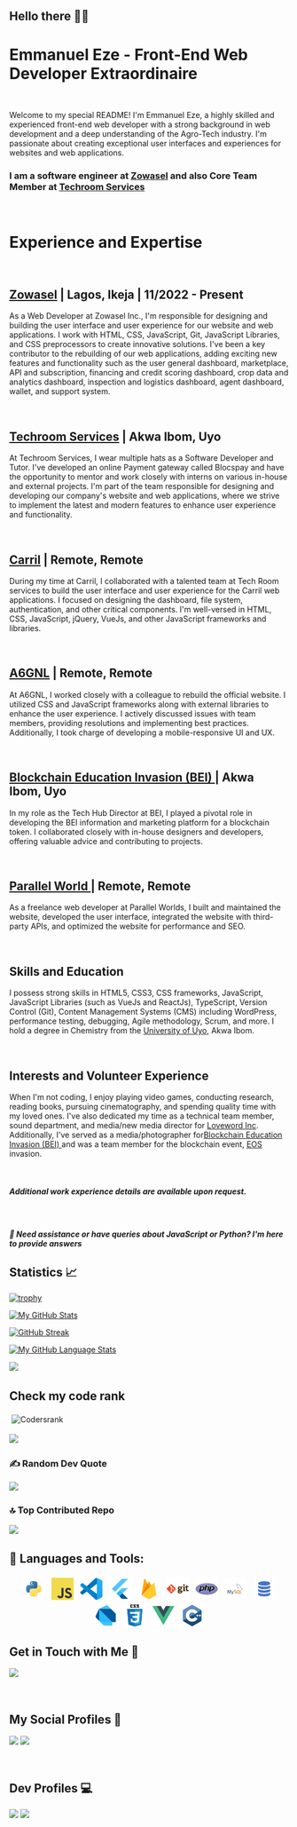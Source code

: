 

<!--
**KINGJRN** is a ✨ _special_ ✨ repository because its `README.md` (this file) appears on your GitHub profile.

Here are some ideas to get you started:

- 🔭 I’m currently working on ...
- 🌱 I’m currently learning ...
- 👯 I’m looking to collaborate on ...
- 🤔 I’m looking for help with ...
- 💬 Ask me about ...
- 📫 How to reach me: ...
- 😄 Pronouns: ...
- ⚡ Fun fact: ...
-->
<h2>Hello there 👋😎</h2>
<h1>Emmanuel Eze - Front-End Web Developer Extraordinaire</h1>
<br />
<p>Welcome to my special README! I'm Emmanuel Eze, a highly skilled and experienced front-end web developer with a strong background in web development and a deep understanding of the Agro-Tech industry. I'm passionate about creating exceptional user interfaces and experiences for websites and web applications.</p>

<h3>I am a software engineer at <a href="https://www.zowasel.com/">Zowasel</a> and also Core Team Member at <a href="https://techroomservices.com/">Techroom Services</a></h3>
<br>

<h1>Experience and Expertise</h1>
<br/>
<h2> <a href="https://www.zowasel.com/">Zowasel</a> | Lagos, Ikeja | 11/2022 - Present</h2>

<p>As a Web Developer at Zowasel Inc., I'm responsible for designing and building the user interface and user experience for our website and web applications. I work with HTML, CSS, JavaScript, Git, JavaScript Libraries, and CSS preprocessors to create innovative solutions. I've been a key contributor to the rebuilding of our web applications, adding exciting new features and functionality such as the user general dashboard, marketplace, API and subscription, financing and credit scoring dashboard, crop data and analytics dashboard, inspection and logistics dashboard, agent dashboard, wallet, and support system.</p>
<br />
<h2> <a href="https://techroomservices.com/">Techroom Services</a> | Akwa Ibom, Uyo</h2>
<p>At Techroom Services, I wear multiple hats as a Software Developer and Tutor. I've developed an online Payment gateway called Blocspay and have the opportunity to mentor and work closely with interns on various in-house and external projects. I'm part of the team responsible for designing and developing our company's website and web applications, where we strive to implement the latest and modern features to enhance user experience and functionality.</p>
<br />
<h2><a href="https://www.carrilagency.com/">Carril</a> | Remote, Remote</h2>
<p>During my time at Carril, I collaborated with a talented team at Tech Room services to build the user interface and user experience for the Carril web applications. I focused on designing the dashboard, file system, authentication, and other critical components. I'm well-versed in HTML, CSS, JavaScript, jQuery, VueJs, and other JavaScript frameworks and libraries.</p>
<br />

<h2><a href="https://www.a6gnl.com/">A6GNL</a> | Remote, Remote</h2>
<p>At A6GNL, I worked closely with a colleague to rebuild the official website. I utilized CSS and JavaScript frameworks along with external libraries to enhance the user experience. I actively discussed issues with team members, providing resolutions and implementing best practices. Additionally, I took charge of developing a mobile-responsive UI and UX.</p>
<br />

<h2><a href="https://beiedu.co/">Blockchain Education Invasion (BEI) </a> | Akwa Ibom, Uyo</h2>
<p>In my role as the Tech Hub Director at BEI, I played a pivotal role in developing the BEI information and marketing platform for a blockchain token. I collaborated closely with in-house designers and developers, offering valuable advice and contributing to projects.</p>
<br />

<h2><a href="https://parallelworlds.us/">Parallel World </a> | Remote, Remote</h2>
<p>As a freelance web developer at Parallel Worlds, I built and maintained the website, developed the user interface, integrated the website with third-party APIs, and optimized the website for performance and SEO.</p>
<br />

<h2>Skills and Education</h2>
<p>I possess strong skills in HTML5, CSS3, CSS frameworks, JavaScript, JavaScript Libraries (such as VueJs and ReactJs), TypeScript, Version Control (Git), Content Management Systems (CMS) including WordPress, performance testing, debugging, Agile methodology, Scrum, and more. I hold a degree in Chemistry from the <a href="https://uniuyo.edu.ng/">University of Uyo</a>, Akwa Ibom.</p>
<br />

<h2>Interests and Volunteer Experience</h2>
<p>When I'm not coding, I enjoy playing video games, conducting research, reading books, pursuing cinematography, and spending quality time with my loved ones. I've also dedicated my time as a technical team member, sound department, and media/new media director for <a href="https://christembassy.org/">Loveword Inc</a>. Additionally, I've served as a media/photographer for<a href="https://beiedu.co/">Blockchain Education Invasion (BEI) </a> and was a team member for the blockchain event, <a href="https://eos.io/">EOS</a> invasion.</p>
<br />

<h5>Additional work experience details are available upon request.</h5>
<br/>

##### 🌱 Need assistance or have queries about JavaScript or Python? I'm here to provide answers

<h2>Statistics 📈</h2>

[![trophy](https://github-profile-trophy.vercel.app/?username=KingJrn&theme=onedark)](https://github.com/ryo-ma/github-profile-trophy)

[![My GitHub Stats](https://github-readme-stats.vercel.app/api/?username=KingJrn&count_private=true&theme=tokyonight&showicons=true)]()

[![GitHub Streak](https://github-readme-streak-stats.herokuapp.com/?user=KingJrn&theme=dark)](https://git.io/streak-stats)

[![My GitHub Language Stats](https://github-readme-stats.vercel.app/api/top-langs/?username=KingJrn&langs_count=5&theme=tokyonight)]()

![](https://komarev.com/ghpvc/?username=KingJrn&color=green)
<br>


<h2>Check my code rank</h2>

<img src="https://cr-ss-service.azurewebsites.net/api/ScreenShot?widget=summary&username=KingJrn&badges=2&show-avatar=false&style=--header-bg-color:%23000;--border-radius:10px" alt="Codersrank" height="200" style="vertical-align:top; margin:4px">

![](https://github-readme-stats.vercel.app/api/wakatime?username=KingJrn)

### ✍️ Random Dev Quote
![](https://quotes-github-readme.vercel.app/api?type=vetical&theme=radical)

### 🔝 Top Contributed Repo
![](https://github-contributor-stats.vercel.app/api?username=KingJrn&limit=5&theme=dark&combine_all_yearly_contributions=true)



## 🧰 Languages and Tools:
<p align="center">
<img src="https://raw.githubusercontent.com/github/explore/80688e429a7d4ef2fca1e82350fe8e3517d3494d/topics/python/python.png" alt="Python" height="40" style="vertical-align:top; margin:4px">
<img src="https://raw.githubusercontent.com/github/explore/80688e429a7d4ef2fca1e82350fe8e3517d3494d/topics/javascript/javascript.png" alt="Javascript" height="40" style="vertical-align:top; margin:4px">
<img src="https://raw.githubusercontent.com/github/explore/80688e429a7d4ef2fca1e82350fe8e3517d3494d/topics/visual-studio-code/visual-studio-code.png" alt="VS Code" height="40" style="vertical-align:top; margin:4px">
  <img src="https://raw.githubusercontent.com/github/explore/80688e429a7d4ef2fca1e82350fe8e3517d3494d/topics/flutter/flutter.png" alt="VS Code" height="40" style="vertical-align:top; margin:4px">
  <img src="https://raw.githubusercontent.com/github/explore/80688e429a7d4ef2fca1e82350fe8e3517d3494d/topics/firebase/firebase.png" alt="VS Code" height="40" style="vertical-align:top; margin:4px">
  <img src="https://raw.githubusercontent.com/github/explore/80688e429a7d4ef2fca1e82350fe8e3517d3494d/topics/git/git.png" alt="VS Code" height="40" style="vertical-align:top; margin:4px">
  <img src="https://raw.githubusercontent.com/github/explore/80688e429a7d4ef2fca1e82350fe8e3517d3494d/topics/php/php.png" alt="VS Code" height="40" style="vertical-align:top; margin:4px">
  <img src="https://raw.githubusercontent.com/github/explore/80688e429a7d4ef2fca1e82350fe8e3517d3494d/topics/mysql/mysql.png" alt="VS Code" height="40" style="vertical-align:top; margin:4px">
    <img src="https://raw.githubusercontent.com/github/explore/80688e429a7d4ef2fca1e82350fe8e3517d3494d/topics/sql/sql.png" alt="VS Code" height="40" style="vertical-align:top; margin:4px">
       <img src="https://raw.githubusercontent.com/github/explore/80688e429a7d4ef2fca1e82350fe8e3517d3494d/topics/dart/dart.png" alt="cpp" height="40"
style="vertical-align:top; margin: 4px">
    <img src="https://raw.githubusercontent.com/github/explore/80688e429a7d4ef2fca1e82350fe8e3517d3494d/topics/css/css.png" alt="cpp" height="40"
style="vertical-align:top; margin: 4px">
  <img src="https://raw.githubusercontent.com/github/explore/80688e429a7d4ef2fca1e82350fe8e3517d3494d/topics/vue/vue.png" alt="cpp" height="40"
style="vertical-align:top; margin: 4px">
  <img src="https://raw.githubusercontent.com/github/explore/80688e429a7d4ef2fca1e82350fe8e3517d3494d/topics/cpp/cpp.png" alt="cpp" height="40"
style="vertical-align:top; margin: 4px">
</p>


<h2>Get in Touch with Me 📩</h2>
<p>
  <a href="mailto:emmajr503@gmail.com"
    ><img
      src="https://img.shields.io/badge/Gmail-D14836?style=for-the-badge&logo=gmail&logoColor=white"
  /></a>
</p>

<br />

<h2>My Social Profiles 📸</h2>
<p>
  <a href="https://www.linkedin.com/in/emmanuel-eze-623514b8"
    ><img
      src="https://img.shields.io/badge/linkedln-E4405F?style=for-the-badge&logo=linkedln&logoColor=white"
  /></a>
  <a href="https://twitter.com/king_Jrn"
    ><img
      src="https://img.shields.io/badge/Twitter-1DA1F2?style=for-the-badge&logo=twitter&logoColor=white"
  /></a>
</p>

<br />

<h2>Dev Profiles 💻</h2>
<p>
  <a href="https://github.com/KingJrn"
    ><img
      src="https://img.shields.io/badge/GitHub-100000?style=for-the-badge&logo=github&logoColor=white"
  /></a>
  <a href="https://stackoverflow.com/users/20108277/kingjrn"
    ><img
      src="https://img.shields.io/badge/Stack_Overflow-FE7A16?style=for-the-badge&logo=stack-overflow&logoColor=white"
  /></a>
</p>

